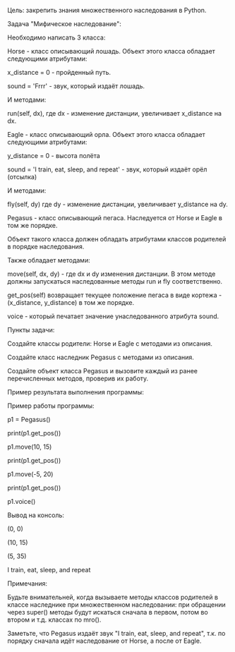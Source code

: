 Цель: закрепить знания множественного наследования в Python.

Задача "Мифическое наследование":

Необходимо написать 3 класса:

Horse - класс описывающий лошадь. Объект этого класса обладает следующими атрибутами:

x_distance = 0 - пройденный путь.

sound = 'Frrr' - звук, который издаёт лошадь.

И методами:

run(self, dx), где dx - изменение дистанции, увеличивает x_distance на dx.

Eagle - класс описывающий орла. Объект этого класса обладает следующими атрибутами:

y_distance = 0 - высота полёта

sound = 'I train, eat, sleep, and repeat' - звук, который издаёт орёл (отсылка)

И методами:

fly(self, dy) где dy - изменение дистанции, увеличивает y_distance на dy.

Pegasus - класс описывающий пегаса. Наследуется от Horse и Eagle в том же порядке.

Объект такого класса должен обладать атрибутами классов родителей в порядке наследования.

Также обладает методами:

move(self, dx, dy) - где dx и dy изменения дистанции. В этом методе должны запускаться наследованные методы run и fly соответственно.

get_pos(self) возвращает текущее положение пегаса в виде кортежа - (x_distance, y_distance) в том же порядке.

voice - который печатает значение унаследованного атрибута sound.

Пункты задачи:

Создайте классы родители: Horse и Eagle с методами из описания.

Создайте класс наследник Pegasus с методами из описания.

Создайте объект класса Pegasus и вызовите каждый из ранее перечисленных методов, проверив их работу.

Пример результата выполнения программы:

Пример работы программы:

p1 = Pegasus()

print(p1.get_pos())

p1.move(10, 15)

print(p1.get_pos())

p1.move(-5, 20)

print(p1.get_pos())

p1.voice()

Вывод на консоль:

(0, 0)

(10, 15)

(5, 35)

I train, eat, sleep, and repeat

Примечания:

Будьте внимательней, когда вызываете методы классов родителей в классе наследнике при множественном наследовании: при обращении через super() методы будут искаться сначала в первом, потом во втором и т.д. классах по mro().

Заметьте, что Pegasus издаёт звук "I train, eat, sleep, and repeat", т.к. по порядку сначала идёт наследование от Horse, а после от Eagle.
